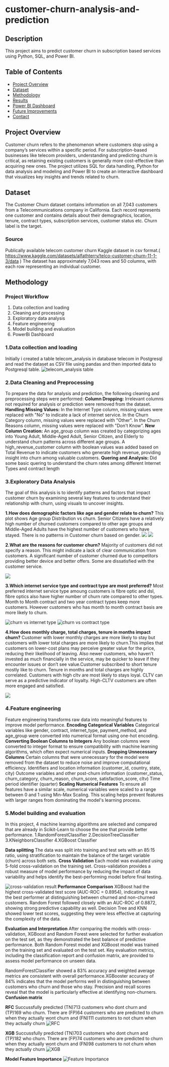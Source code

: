 # customer-churn-analysis-and-prediction
## Description
This project aims to predict customer churn in subscription based services using Python, SQL, and Power BI.

## Table of Contents

- [Project Overview](#project-overview)
- [Dataset](#dataset)
- [Methodology](#methodology)
- [Results](#results)
- [Power BI Dashboard](#power-bi-dashboard)
- [Future Improvements](#future-improvements)
- [Contact](#contact)

## Project Overview

Customer churn refers to the phenomenon where customers stop using a company’s services within a specific period. For subscription-based businesses like telecom providers, understanding and predicting churn is critical, as retaining existing customers is generally more cost-effective than acquiring new ones. The project utilizes SQL for data handling, Python for data analysis and modeling and Power BI to create an interactive dashboard that visualizes key insights and trends related to churn.
  
## Dataset

The Customer Churn dataset contains information on all 7,043 customers from a Telecommunications company in California. Each record represents one customer and contains details about their demographics, location, tenure, contract types, subscription services, customer status etc. Churn label is the target.
### Source
Publically available telecom customer churn Kaggle dataset in csv format.( https://www.kaggle.com/datasets/alfathterry/telco-customer-churn-11-1-3/data )
The dataset has approximately 7,043 rows and 50 columns, with each row representing an individual customer.

## Methodology

### Project Workflow
1. Data collection and loading 
2. Cleaning and processing
3. Exploratory data analysis
4. Feature engineering
5. Model building and evaluation
6. PowerBi Dashboard


### 1.Data collection and loading
Initially i created a table telecom_analysis in database telecom in Postgresql and read the dataset as CSV file using pandas and then imported data to Postgresql table.
![telecom_analysis table](images/Screenshot_2.png)

### 2.Data Cleaning and Preprocessing
To prepare the data for analysis and prediction, the following cleaning and preprocessing steps were performed:
**Column Dropping:** 
Irrelevant columns not required for analysis or prediction were removed from the dataset.
**Handling Missing Values:**
In the Internet Type column, missing values were replaced with "No" to indicate a lack of internet service.
In the Churn Category column, missing values were replaced with "Other".
In the Churn Reasons column, missing values were replaced with "Don't Know".
**New Column Creation:**
An age_group column was created by categorizing ages into Young Adult, Middle-Aged Adult, Senior Citizen, and Elderly to understand churn patterns across different age groups.
A high_revenue_customer column with boolean values was added based on Total Revenue to indicate customers who generate high revenue, providing insight into churn among valuable customers.
**Quering and Analysis:**
Did some basic quering to understand the churn rates among different Internet Types and contract length

### 3.Exploratory Data Analysis
The goal of this analysis is to identify patterns and factors that impact customer churn by examining several key features to understand their relationship with churn, using visuals to uncover insights.

**1.How does demographic factors like age and gender relate to churn?**
This plot shows Age group Distribution vs churn. Senior Citizens have a relatively high number of churned customers compared to other age groups and Middle-Aged Adults have the highest number of customers who have stayed. There is no patterns in Customer churn based on gender.
![](images/plot1.png)
![](images/plot2.png)

**2.What are the reasons for customer churn?**
Majority of customers did not specify a reason. This might indicate a lack of clear communication from customers. A significant number of customer churned due to competitors providing better device and better offers. Some are dissatisfied with the customer service.

![](images/Screenshot_3.png)

**3.Which internet service type and contract type are most preferred?**
Most preferred internet service type amoung customers is fibre optic and dsl, fibre optics also have higher number of churn rate  compared to other types. Month to Month contract and two year contract types keep more customers. However customers who has month to month contract basis are more likely to churn.

![churn vs internet type](images/plot3.png)
![churn vs contract type](images/plot4.png)

**4.How does monthly charge, total charges, tenure in months impact churn?**
Customer with lower monthly charges are more likely to stay but customers with lower total charges are more likely to churn.This implies that customers on lower-cost plans may perceive greater value for the price, reducing their likelihood of leaving. Also newer customers, who haven’t invested as much financially in the service, may be quicker to leave if they encounter issues or don’t see value.Customer subscribed to short tenure mostly like to churn. Tenure in months and total charges are highly correlated.
Customers with high cltv are most likely to stays loyal. CLTV can serve as a predictive indicator of loyalty. High-CLTV customers are often more engaged and satisfied. 

![](images/plot5.png)

### 4.Feature engineering
Feature engineering transforms raw data into meaningful features to improve model performance.
**Encoding Categorical Variables**
Categorical variables like gender, contract, internet_type, payment_method, and age_group were converted into numerical format using one-hot encoding.
**Converting Boolean Columns to Integers**
Any boolean columns were converted to integer format to ensure compatibility with machine learning algorithms, which often expect numerical inputs.
**Dropping Unnecessary Columns**
Certain columns that were unnecessary for the model were removed from the dataset to reduce noise and improve computational efficiency.
Identifiers and location information (customer_id, country, state, city)
Outcome variables and other post-churn information (customer_status, churn_category, churn_reason, churn_score, satisfaction_score, cltv)
Time period identifier (quarter)
**Scaling Numerical Features**
To ensure all features have a similar scale, numerical variables were scaled to a range between 0 and 1 using Min-Max Scaling. This scaling helps prevent features with larger ranges from dominating the model's learning process.


### 5.Model building and evaluation
In this project, 4 machine learning algorithms are selected and compared that are already in Scikit-Learn to choose the one that provide better performance.
1.RandomForestClassifier
2.DecisionTreeClassifier
3.KNeighborsClassifier
4.XGBoost Classifier   

**Data splitting**
 The data was split into training and test sets with an 85:15 ratio, using stratification to maintain the balance of the target variable (churn) across both sets.
**Cross Validation**
Each model was evaluated using 5-fold cross-validation on the training set. Cross-validation provides a robust measure of model performance by reducing the impact of data variability and helps identify the best-performing model before final testing.

![cross-validation result](images/Screenshot_5.png)
**Performance Comparison**
XGBoost had the highest cross-validated test score (AUC-ROC = 0.8954), indicating it was the best performer at distinguishing between churned and non-churned customers.
Random Forest followed closely with an AUC-ROC of 0.8872, showing strong predictive capability as well.
Decision Tree and KNN showed lower test scores, suggesting they were less effective at capturing the complexity of the data.

**Evaluation and Interpretation**
After comparing the models with cross-validation, XGBoost and Random Forest were selected for further evaluation on the test set, as they demonstrated the best balance of predictive performance.
Both Random Forest model and XGBoost model was trained on the training set and evaluated on the test set. Key evaluation metrics, including the classification report and confusion matrix, are provided to assess model performance on unseen data.

RandomForestClassifier showed a 83% accuracy and weighted average metrics are consistent with overall performance.XGBooster accuracy of 84% indicates that the model performs well in distinguishing between customers who churn and those who stay. Precision and recall scores reveal that the model is particularly effective at identifying non-churners.
**Confusion matrix**

**RFC**
Succussfully predicted (TN)713 customers who dont churn and (TP)169 who churn.
There are (FP)64 customers who are predicted to churn when they actually wont churn and (FN)111 customers to not churn when they actually churn 
![RFC](images/Screenshot_6.png)

**XGB**
Succussfully predicted (TN)703 customers who dont churn and (TP)182 who churn.
There are (FP)74 customers who are predicted to churn when they actually wont churn and (FN)98 customers to not churn when they actually churn 
![XGB](images/Screenshot_7.png)

**Model Feature Importance**
![Feature Importance](images/plot5.png.png)


